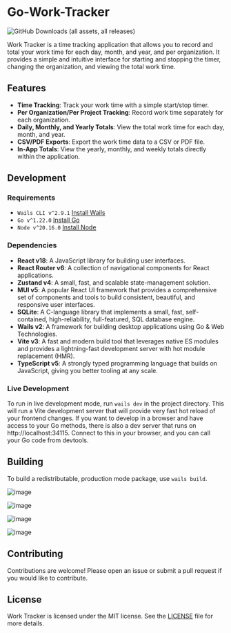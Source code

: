 # Go-Work-Tracker

![GitHub Downloads (all assets, all releases)](https://img.shields.io/github/downloads/theBGuy/go-work-tracker/total?style=for-the-badge)

Work Tracker is a time tracking application that allows you to record and total your work time for each day, month, and year, and per organization. It provides a simple and intuitive interface for starting and stopping the timer, changing the organization, and viewing the total work time.

## Features

- **Time Tracking**: Track your work time with a simple start/stop timer.
- **Per Organization/Per Project Tracking**: Record work time separately for each organization.
- **Daily, Monthly, and Yearly Totals**: View the total work time for each day, month, and year.
- **CSV/PDF Exports**: Export the work time data to a CSV or PDF file.
- **In-App Totals**: View the yearly, monthly, and weekly totals directly within the application.

## Development

### Requirements

- `Wails CLI v^2.9.1` [Install Wails](https://wails.io/docs/gettingstarted/installation)
- `Go v^1.22.0` [Install Go](https://go.dev/doc/install)
- `Node v^20.16.0` [Install Node](https://nodejs.org/en/download/current)

### Dependencies

- **React v18**: A JavaScript library for building user interfaces.
- **React Router v6**: A collection of navigational components for React applications.
- **Zustand v4**: A small, fast, and scalable state-management solution.
- **MUI v5**: A popular React UI framework that provides a comprehensive set of components and tools to build consistent, beautiful, and responsive user interfaces.
- **SQLite**: A C-language library that implements a small, fast, self-contained, high-reliability, full-featured, SQL database engine.
- **Wails v2**: A framework for building desktop applications using Go & Web Technologies.
- **Vite v3**: A fast and modern build tool that leverages native ES modules and provides a lightning-fast development server with hot module replacement (HMR).
- **TypeScript v5**: A strongly typed programming language that builds on JavaScript, giving you better tooling at any scale.

### Live Development

To run in live development mode, run `wails dev` in the project directory. This will run a Vite development
server that will provide very fast hot reload of your frontend changes. If you want to develop in a browser
and have access to your Go methods, there is also a dev server that runs on http://localhost:34115. Connect
to this in your browser, and you can call your Go code from devtools.

## Building

To build a redistributable, production mode package, use `wails build`.

![image](https://github.com/user-attachments/assets/7dee1a67-c021-4189-9d85-b3273fd2166a)

![image](https://github.com/user-attachments/assets/0c281416-7169-460c-8400-723b1bc39110)

![image](https://github.com/user-attachments/assets/f4aff877-8052-4e63-9121-6e9ac1e349f1)

![image](https://github.com/user-attachments/assets/2124f1bf-9973-4a90-a547-937b2f481948)

## Contributing

Contributions are welcome! Please open an issue or submit a pull request if you would like to contribute.

## License

Work Tracker is licensed under the MIT license. See the [LICENSE](LICENSE) file for more details.
